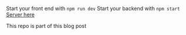 Start your front end with `npm run dev`
Start your backend with `npm start`
[Server here](https://github.com/DVGY/leaflet-custom-tiles-server)

This repo is part of this blog post
